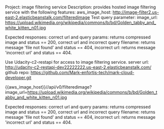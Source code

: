 Project: image filtering service
Description: provides hosted image filtering service with the following features:
aws_image_host: http://image-filter2.us-east-2.elasticbeanstalk.com/filteredimage
Test query parameter:      image_url: https://upload.wikimedia.org/wikipedia/commons/b/bd/Golden_tabby_and_white_kitten_n01.jpg 

Expected responses:
   correct url and query params:   returns compressed image and status == 200,
   correct url and incorrect query filename: returns message 'file not found' and status == 404,
   incorrect url: returns message 'incorrect url' and status == 404. 


Use Udacity-c2-restapi for access to image filtering service.
server url:  http://udacity-c2-restapi-dev22222222.us-east-2.elasticbeanstalk.com/
github repo: https://github.com/Mark-enfortis-tech/mark-cloud-developer.git

{{aws_image_host}}//api/v0/filteredimage?image_url=https://upload.wikimedia.org/wikipedia/commons/b/bd/Golden_tabby_and_white_kitten_n01.jpg 

   Expected responses:
   correct url and query params:   returns compressed image and status == 200,
   correct url and incorrect query filename: returns message 'file not found' and status == 404,
   incorrect url: returns message 'incorrect url' and status == 404.
